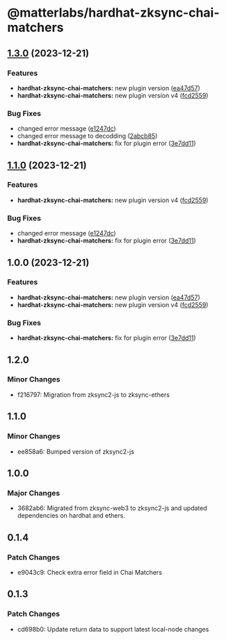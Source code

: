 # @matterlabs/hardhat-zksync-chai-matchers

## [1.3.0](https://github.com/kiriyaga/test-worklows/compare/@matterlabs/hardhat-zksync-chai-matchers-v1.2.0...@matterlabs/hardhat-zksync-chai-matchers-v1.3.0) (2023-12-21)


### Features

* **hardhat-zksync-chai-matchers:** new plugin version ([ea47d57](https://github.com/kiriyaga/test-worklows/commit/ea47d575ddf0bf051d6a1ab60b0dffa7a325f3bb))
* **hardhat-zksync-chai-matchers:** new plugin version v4 ([fcd2559](https://github.com/kiriyaga/test-worklows/commit/fcd2559e20ffbaef2ac3cf6629c1f2f7c6fe77c3))


### Bug Fixes

* changed error message ([e1247dc](https://github.com/kiriyaga/test-worklows/commit/e1247dc93d255e551eea81ec252960c081004dca))
* changed error message to decodding ([2abcb85](https://github.com/kiriyaga/test-worklows/commit/2abcb85fd4bb412a443e657958baa7aa1a60df3c))
* **hardhat-zksync-chai-matchers:** fix for plugin error ([3e7dd11](https://github.com/kiriyaga/test-worklows/commit/3e7dd11fe0a29ca7ba097a23f0097d344e156308))

## [1.1.0](https://github.com/kiriyaga/test-worklows/compare/@matterlabs/hardhat-zksync-chai-matchers@1.0.0...@matterlabs/hardhat-zksync-chai-matchers-v1.1.0) (2023-12-21)


### Features

* **hardhat-zksync-chai-matchers:** new plugin version v4 ([fcd2559](https://github.com/kiriyaga/test-worklows/commit/fcd2559e20ffbaef2ac3cf6629c1f2f7c6fe77c3))


### Bug Fixes

* changed error message ([e1247dc](https://github.com/kiriyaga/test-worklows/commit/e1247dc93d255e551eea81ec252960c081004dca))
* **hardhat-zksync-chai-matchers:** fix for plugin error ([3e7dd11](https://github.com/kiriyaga/test-worklows/commit/3e7dd11fe0a29ca7ba097a23f0097d344e156308))

## 1.0.0 (2023-12-21)


### Features

* **hardhat-zksync-chai-matchers:** new plugin version ([ea47d57](https://github.com/kiriyaga/test-worklows/commit/ea47d575ddf0bf051d6a1ab60b0dffa7a325f3bb))
* **hardhat-zksync-chai-matchers:** new plugin version v4 ([fcd2559](https://github.com/kiriyaga/test-worklows/commit/fcd2559e20ffbaef2ac3cf6629c1f2f7c6fe77c3))


### Bug Fixes

* **hardhat-zksync-chai-matchers:** fix for plugin error ([3e7dd11](https://github.com/kiriyaga/test-worklows/commit/3e7dd11fe0a29ca7ba097a23f0097d344e156308))

## 1.2.0

### Minor Changes

- f216797: Migration from zksync2-js to zksync-ethers

## 1.1.0

### Minor Changes

- ee858a6: Bumped version of zksync2-js

## 1.0.0

### Major Changes

- 3682ab6: Migrated from zksync-web3 to zksync2-js and updated dependencies on hardhat and ethers.

## 0.1.4

### Patch Changes

- e9043c9: Check extra error field in Chai Matchers

## 0.1.3

### Patch Changes

- cd698b0: Update return data to support latest local-node changes
